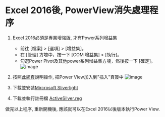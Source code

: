 # Excel 2016後, PowerView消失處理程序
1. Excel 2016必須是專業增強版, 才有Power系列增益集
    * 前往 [檔案] > [選項] > [增益集]。
    * 在 [管理] 方塊中，按一下 [COM 增益集] > [執行]。
    * 勾選Power Pivot及其他power系列增益集方塊，然後按一下 [確定]。
    ![image](http://2.bp.blogspot.com/-o4nYvgVVup8/UfejnE8yvkI/AAAAAAAAI50/N5NS8fXM3Ek/s1600/03_Power_View%E5%A2%9E%E7%9B%8A%E9%9B%86.png)
2.  按照[此網頁](https://zh-tw.extendoffice.com/documents/excel/4550-excel-insert-power-view.html)說明操作, 把Power View加入到"插入"頁簽中
    ![image](https://user-images.githubusercontent.com/22548091/146643008-12093546-9d32-4e9d-b68b-a4d160d397fb.png)

3.  下載並安裝[Mircrosoft Sliverlight](https://github.com/wildboy2arthur/excelPowerViewNotWork/blob/main/Silverlight_x64.exe)
4.  下載並執行註冊檔 [ActiveSilver.reg](https://github.com/wildboy2arthur/excelPowerViewNotWork/blob/main/ActiveSilver.reg)

做完以上程序, 重新開機後, 應該就可以在Excel 2016以後版本執行Power View.
